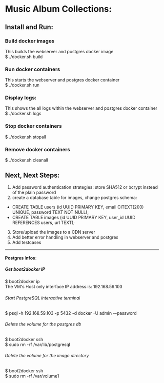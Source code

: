 # Music Album Collections:

## Install and Run:

### Build docker images
This builds the webserver and postgres docker image <br />
$ ./docker.sh build

### Run docker containers
This starts the webserver and postgres docker container <br />
$ ./docker.sh run

### Display logs:
This shows the all logs within the webserver and postgres docker container <br />
$ ./docker.sh logs

### Stop docker containers
$ ./docker.sh stopall

### Remove docker containers
$ ./docker.sh cleanall

## Next, Next Steps:
1. Add password authentication strategies: store SHA512 or bcrypt instead of the plain password
2. create a database table for images, change postgres schema: 
  * CREATE TABLE users (id UUID PRIMARY KEY, email CITEXT(200) UNIQUE, password TEXT NOT NULL);
  * CREATE TABLE images (id UUID PRIMARY KEY, user_id UUID REFERENCES users, url TEXT);
3. Store/upload the images to a CDN server
4. Add better error handling in webserver and postgres
5. Add testcases

---

#### Postgres Infos:

##### Get boot2docker IP
$ boot2docker ip <br />
 The VM's Host only interface IP address is: 192.168.59.103

###### Start PostgreSQL interactive terminal
$ psql -h 192.168.59.103 -p 5432 -d docker -U admin --password

###### Delete the volume for the postgres db
$ boot2docker ssh <br />
$ sudo rm -rf /var/lib/postgresql

###### Delete the volume for the image directory
$ boot2docker ssh <br />
$ sudo rm -rf /var/volume1